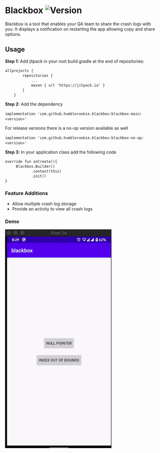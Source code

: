 # Blackbox ![Version](https://jitpack.io/v/humblerookie/blackbox.svg)

Blackbox is a tool that enables your QA team to share the crash logs with you. It displays a notification on restarting the app allowing copy and share options.

## Usage
**Step 1:** Add jitpack in your root build.gradle at the end of repositories:


    allprojects {
            repositories {
                ...
                maven { url 'https://jitpack.io' }
            }
        }

**Step 2:**  Add the dependency

`implementation 'com.github.humblerookie.blackbox:blackbox-main:<version>'`


For release versions there is a no-op version available as well

`implementation 'com.github.humblerookie.blackbox:blackbox-no-op:<version>'`

**Step 3:**
In your application class add the following code

	override fun onCreate(){
		 Blackbox.Builder()
	            .context(this)
	            .init()
	}


### Feature Additions
- Allow multiple crash log storage
- Provide an activity to view all crash logs

### Demo
![Demo](assets/demo.gif)